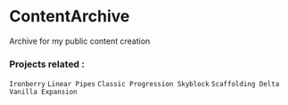 # ContentArchive
Archive for my public content creation
### Projects related :
`Ironberry`
`Linear Pipes`
`Classic Progression Skyblock`
`Scaffolding Delta`
`Vanilla Expansion`

